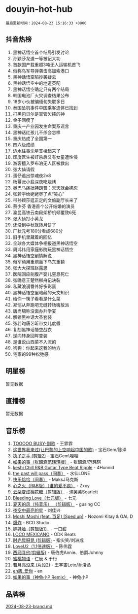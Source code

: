 # douyin-hot-hub

`最后更新时间：2024-08-23 15:16:33 +0800`

## 抖音热榜

1. 黑神话悟空首个结局引发讨论
1. 孙颖莎龙道一等被记大功
1. 首款国产载重超3吨无人运输机首飞
1. 俄称乌军导弹袭击高加索港口
1. 黑神话悟空陷抄袭疑云
1. 黑神话悟空中的地道英配
1. 黑神话悟空确定只有两个结局
1. 韩国电池厂火灾调查结果公布
1. 18岁小伙被骗缅甸失联多日
1. 泰国坠机事件中国乘客遗体已找到
1. 打黑包贝尔是掌管欠揍的神
1. 金子涵瘦了
1. 重庆一产业园发生命案系谣言
1. 黑神话红孩儿不杀会怎样
1. 重庆热成了全国第一
1. 四六级成绩
1. 边水往事沈星支棱起来了
1. 印度医生被奸杀后又有女童遭性侵
1. 游客擅入罗布泊无人区被救出
1. 张大仙请假
1. 蛋仔逃出惊魂夜2v8
1. 杨幂张小斐深夜吃烧烤
1. 奥巴马痛批特朗普：天天就会抱怨
1. 张若宇给姥姥尽了点“笑心”
1. 带孙颖莎逛正定的文旅副厅长来了
1. 蔡少芬 香港首个公开结婚的演员
1. 渝昆高铁云南段架桥机倾覆致6死
1. 张大仙打小黄龙
1. 还没到中秋就馋月饼了
1. 厂状元考180分看成680分
1. 旧手机里藏着的回忆
1. 全球各大媒体争相报道黑神话悟空
1. 周鸿祎用家庭影院玩黑神话悟空
1. 黑神话悟空剧情解说
1. 俄军动用重炮轰下乌东重镇
1. 张大大探班赵露思
1. 医院回应剖腹产婴儿窒息死亡
1. 张晚意王楚然柳舟记决裂
1. 私藏浪漫番外好多彩蛋
1. 黑神话悟空里暗藏的天文知识
1. 给你一筷子看看是什么菜
1. 郑恺从奔跑吧无缝转场嗨放派
1. 唐尚珺称没面办升学宴
1. 解锁黑神话大圣套装
1. 张若昀唐艺昕带女儿度假
1. 复刻黑神话悟空战衣
1. 逆向转身回眸变装
1. 是谁说山西菜不入流的
1. 狗狗：你起来这我的地方
1. 宅家的99种松弛感

## 明星榜

暂无数据

## 直播榜

暂无数据

## 音乐榜

1. [TOOOOO BUSY-副歌](https://sf3-cdn-tos.douyinstatic.com/obj/tos-cn-ve-2774/o0fmjGZetNDjSM5EimFs2QlzBg30YgByJMRQrC) - 王霏霏
1. [这世界我来过(让巴黎的上空响起中国的歌)](https://sf5-hl-cdn-tos.douyinstatic.com/obj/tos-cn-ve-2774/o4wXzBftoUMHKWsiWRwtI9iiGWnO8zjCBxAaAb) - 宝石Gem/陈泽
1. [执子之手 (剪辑2)](https://sf3-cdn-tos.douyinstatic.com/obj/tos-cn-ve-2774/oUoZLQjCc31XzqsBnBQUNgeKtYPBcgbFDwtfcu) - 宝石Gem\哩哩
1. [如果的事（张韶涵范玮琪版）](https://sf5-hl-cdn-tos.douyinstatic.com/obj/tos-cn-ve-2774/owI7MDDyzHddFIDNOFiTf8qYP1fafEiAgmjsCv) - 张韶涵/范玮琪
1. [keshi Chill R&B Guitar Type Beat Ripple](https://sf3-cdn-tos.douyinstatic.com/obj/tos-cn-ve-2774/okQIfmitAB3HpgZQo0YCEFEACcDhQngn0fkFIC) - 4Hunnid
1. [the past will pass（间奏）](https://sf5-hl-cdn-tos.douyinstatic.com/obj/tos-cn-ve-2774/oYi1aFWqIjwzlvAuryrQIMAFSoPpJyicp6BiZ) - 水仙LONE
1. [快乐恰恰（间奏）](https://sf5-hl-cdn-tos.douyinstatic.com/obj/tos-cn-ve-2774/oMesum3HvWQXJxuMFeVYzf54o2QzH5aEBPOCAn) - MaksJ马克斯
1. [心之火（R&B版）（谁的爱不疯）](https://sf5-hl-cdn-tos.douyinstatic.com/obj/tos-cn-ve-2774/okemkEDaIBBE3OosftCgMxlFkLQZRw37t36ZQv) - Zxxy
1. [云朵变成棉花糖（剪辑版）](https://sf5-hl-cdn-tos.douyinstatic.com/obj/tos-cn-ve-2774/o8LC84GQLALFfXeyJmh8KE61byVQYMMeAZLfEI) - 泡芙芙Scarlett
1. [Bleeding Love（七元版）](https://sf3-cdn-tos.douyinstatic.com/obj/tos-cn-ve-2774/oEgC9eZFHQ1MfSRnrfkzFp8AayDWqAQMABBgUs) - 七元
1. [夏天的风（纯音乐） （剪辑版）](https://sf5-hl-cdn-tos.douyinstatic.com/obj/tos-cn-ve-2774/oUzLjBZZFQAoNRmGokEeD5zfQCObp6UeFAnTa6) - gusing CC
1. [夜空中最亮的星](https://sf6-cdn-tos.douyinstatic.com/obj/tos-cn-ve-2774/o4IfgGwqqnFeXEMGaS8JBzJAdayAaCeoxqbjCD) - 刘佳兴
1. [Moshi Moshi (feat. 百足) [Sped up]](https://sf6-cdn-tos.douyinstatic.com/obj/tos-cn-ve-2774/ocCPFQcXJLeroaIdQLIGAoeeYM3OAUYGDguHXz) - Nozomi Kitay & GAL D
1. [爆炸](https://sf5-hl-cdn-tos.douyinstatic.com/obj/tos-cn-ve-2774/4abeb6e3794342cf9e7ce20282badd15) - BCD Studio
1. [娃娃脸（剪辑版1）](https://sf3-cdn-tos.douyinstatic.com/obj/tos-cn-ve-2774/oIimSCgQoNUePTAZ1Ba7TeADY4KetGYsVFeaaB) - 一口甜
1. [LOCO MEXICANO](https://sf5-hl-cdn-tos.douyinstatic.com/obj/tos-cn-ve-2774/owxVoxJorA4ILBfsMAjU6t7O1xW9w0tS7EYzh6) - ODK Beats
1. [时光晃呀晃 (剪辑版)](https://sf3-cdn-tos.douyinstatic.com/obj/tos-cn-ve-2774/o8ACeQem3gwI1x3GIYGAfKG0LJebKFRJDwRwyW) - 指尖笑/刘洲成
1. [LoveU2（1.1倍速版）](https://sf5-hl-cdn-tos.douyinstatic.com/obj/tos-cn-ve-2774/oQMeDffLaEmgMwgCOEMAFCI6INzoFPgWdD0rsa) - 陈伟霆
1. [西厢寻他(剪辑版)](https://sf5-hl-cdn-tos.douyinstatic.com/obj/tos-cn-ve-2774/oUsAVfAQKlRNxEv5qxvIB8o5qmIWUcXbzJKJhw) - 唐伯虎Annie、伯爵Johnny
1. [蜜桃物语](https://sf5-hl-cdn-tos.douyinstatic.com/obj/tos-cn-ve-2774/oIhOSCZtIACtYU4XQkngiW9kCBfVD1Fz9IYeqL) - 仁辰 & 于行
1. [若月亮没来 (片段2)](https://sf5-hl-cdn-tos.douyinstatic.com/obj/tos-cn-ve-2774/ocQavLLjkCOeDxGyYeIMGgNAIwJ0QXE1Ve3Fzv) - 王宇宙Leto/乔浚丞
1. [en版_爱你](https://sf5-hl-cdn-tos.douyinstatic.com/obj/tos-cn-ve-2774/oEDn5OQWGwJcMoiXFPLTgUzBICetMfDgIfAjaa) - en
1. [如果的事（神兔小P Remix）](https://sf6-cdn-tos.douyinstatic.com/obj/tos-cn-ve-2774/okHtAffz3g4ZB0BMQn9iC9BC6AciI3xCmgQTqt) - 神兔小P

## 品牌榜

[2024-08-23-brand.md](2024-08-23-brand.md)
